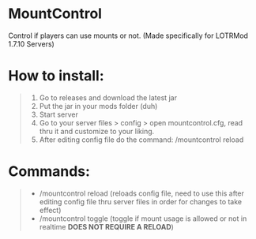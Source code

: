 # MountControl
Control if players can use mounts or not. (Made specifically for LOTRMod 1.7.10 Servers)

# How to install:
> 1. Go to releases and download the latest jar
> 2. Put the jar in your mods folder (duh)
> 3. Start server
> 4. Go to your server files > config > open mountcontrol.cfg, read thru it and customize to your liking.
> 5. After editing config file do the command: /mountcontrol reload

# Commands: 
> - /mountcontrol reload (reloads config file, need to use this after editing config file thru server files in order for changes to take effect)
> - /mountcontrol toggle (toggle if mount usage is allowed or not in realtime **DOES NOT REQUIRE A RELOAD**)
